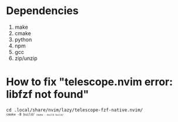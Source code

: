 # Dependencies

<ol>
    <li>make</li>
    <li>cmake</li>
    <li>python</li>
    <li>npm</li>
    <li>gcc</li>
    <li>zip/unzip</li>
</ol>

# How to fix "telescope.nvim error: libfzf not found"

<code>cd .local/share/nvim/lazy/telescope-fzf-native.nvim/<code>
<code>cmake -B build/<code>
<code>cmake --build build/<code>

